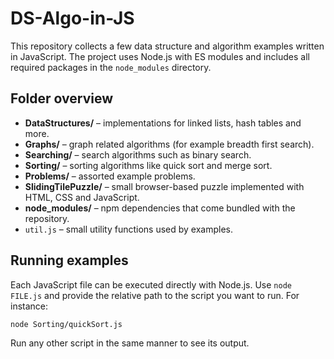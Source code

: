 # DS-Algo-in-JS

This repository collects a few data structure and algorithm examples written in JavaScript. The project uses Node.js with ES modules and includes all required packages in the `node_modules` directory.

## Folder overview

- **DataStructures/** – implementations for linked lists, hash tables and more.
- **Graphs/** – graph related algorithms (for example breadth first search).
- **Searching/** – search algorithms such as binary search.
- **Sorting/** – sorting algorithms like quick sort and merge sort.
- **Problems/** – assorted example problems.
- **SlidingTilePuzzle/** – small browser-based puzzle implemented with HTML, CSS and JavaScript.
- **node_modules/** – npm dependencies that come bundled with the repository.
- `util.js` – small utility functions used by examples.

## Running examples

Each JavaScript file can be executed directly with Node.js. Use `node FILE.js` and provide the relative path to the script you want to run. For instance:

```bash
node Sorting/quickSort.js
```

Run any other script in the same manner to see its output.
